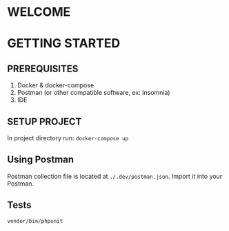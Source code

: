 # WELCOME

# GETTING STARTED

## PREREQUISITES
1. Docker & docker-compose
1. Postman (or other compatible software, ex: Insomnia)
1. IDE

## SETUP PROJECT
In project directory run: `docker-compose up`

## Using Postman 
Postman collection file is located at `./.dev/postman.json`. Import it into your Postman.


## Tests
`vendor/bin/phpunit`
